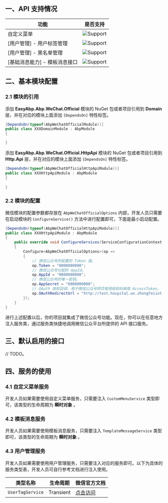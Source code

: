 ## 一、API 支持情况

| 功能                          | 是否支持                                                     |
| ----------------------------- | ------------------------------------------------------------ |
| 自定义菜单                    | ![Support](https://img.shields.io/badge/-50%25-orange.svg)     |
| [用户管理] - 用户标签管理     | ![Support](https://img.shields.io/badge/-100%25-brightgreen.svg) |
| [用户管理] - 黑名单管理       | ![Support](https://img.shields.io/badge/-100%25-brightgreen.svg) |
| [基础消息能力] - 模板消息接口 | ![Support](https://img.shields.io/badge/-100%25-brightgreen.svg) |

## 二、基本模块配置

### 2.1 模块的引用

添加 **EasyAbp.Abp.WeChat.Official** 模块的 NuGet 包或者项目引用到 **Domain** 层，并在对应的模块上面添加 `[DependsOn]` 特性标签。

```csharp
[DependsOn(typeof(AbpWeChatOfficialModule))]
public class XXXDomainModule : AbpModule
{

}
```

添加 **EasyAbp.Abp.WeChat.Official.HttpApi** 模块的 NuGet 包或者项目引用到 **Http.Api** 层，并在对应的模块上面添加 `[DependsOn]` 特性标签。

```csharp
[DependsOn(typeof(AbpWeChatOfficialHttpApiModule))]
public class XXXHttpApiModule : AbpModule
{
    
}
```

### 2.2 模块的配置

微信模块的配置参数都存放在 `AbpWeChatOfficialOptions` 内部，开发人员只需要在启动模块的 `ConfigureService()` 方法中进行配置即可，下面是最小启动配置。

```csharp
[DependsOn(typeof(AbpWeChatOfficialHttpApiModule))]
public class XXXHttpApiModule : AbpModule 
{
    public override void ConfigureServices(ServiceConfigurationContext context) 
    {
        Configure<AbpWeChatOfficialOptions>(op =>
        {
            // 微信公众号所配置的 Token 值。
            op.Token = "0000000000";
            // 微信公众号分配的 AppId。
            op.AppId = "0000000000";
            // 微信公众号的唯一密钥。
            op.AppSecret = "0000000000";
            // OAuth 授权回调，用于微信公众号网页使用授权码换取 AccessToken。
            op.OAuthRedirectUrl = "http://test.hospital.wx.zhongfeiiot.com";
        });
    }
}
```

进行上述配置以后，你的项目就集成了微信公众号功能。现在，你可以在任意地方注入服务类，通过服务类快捷地调用微信公众平台所提供的 API 接口服务。

## 三、默认启用的接口

// TODO。

## 四、服务的使用

### 4.1 自定义菜单服务

开发人员如果需要使用自定义菜单服务，只需要注入 `CustomMenuService` 类型即可，该类型的生命周期为 **瞬时对象** 。

### 4.2 模板消息服务

开发人员如果需要使用模板消息服务，只需要注入 `TemplateMessageService` 类型即可，该类型的生命周期为 **瞬时对象** 。

### 4.3 用户管理服务

开发人员如果需要使用用户管理服务，只需要注入对应的服务即可。以下为具体的服务类型表，开发人员可自行参考文档进行注入使用。

| 类型名称         | 生命周期  | 微信官方文档                                                 |
| ---------------- | --------- | ------------------------------------------------------------ |
| `UserTagService` | Transient | [点击访问](https://developers.weixin.qq.com/doc/offiaccount/User_Management/User_Tag_Management.html) |

